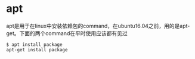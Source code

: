 # apt
apt是用于在linux中安装依赖包的command，在ubuntu16.04之前，用的是apt-get。下面的两个command在平时使用应该都有见过
```
$ apt install package
apt-get install package
```
